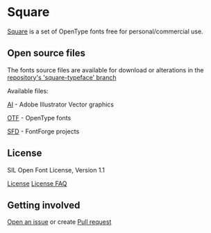# Square

[Square](https://github.com/retr0atelier/square-typeface) is a set of OpenType fonts free for personal/commercial use.

## Open source files

The fonts source files are available for download or alterations in the [repository's 'square-typeface' branch](https://github.com/retr0atelier/square-typeface)

Available files:

[AI](https://github.com/retr0atelier/square-typeface/tree/square-typeface/vector) - Adobe Illustrator Vector graphics

[OTF](https://github.com/retr0atelier/square-typeface/tree/square-typeface/otf) - OpenType fonts

[SFD](https://github.com/retr0atelier/square-typeface/tree/square-typeface/sfd) - FontForge projects

## License

SIL Open Font License, Version 1.1

[License](https://github.com/retr0atelier/square-typeface/blob/square-typeface/LICENSE.md)
[License FAQ](https://github.com/retr0atelier/square-typeface/blob/square-typeface/OFL-FAQ.md)

## Getting involved

[Open an issue](https://github.com/retr0atelier/square-typeface/issues) or create [Pull request](https://github.com/retr0atelier/square-typeface/pulls)
